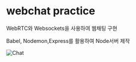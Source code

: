 # webchat practice

WebRTC와 Websockets을 사용하여 웹채팅 구현

Babel, Nodemon,Express를 활용하여 Node서버 제작

![Chat](https://user-images.githubusercontent.com/45348509/220461969-7bb49c5d-3edf-4e97-abdd-d175ac798a0e.gif)
